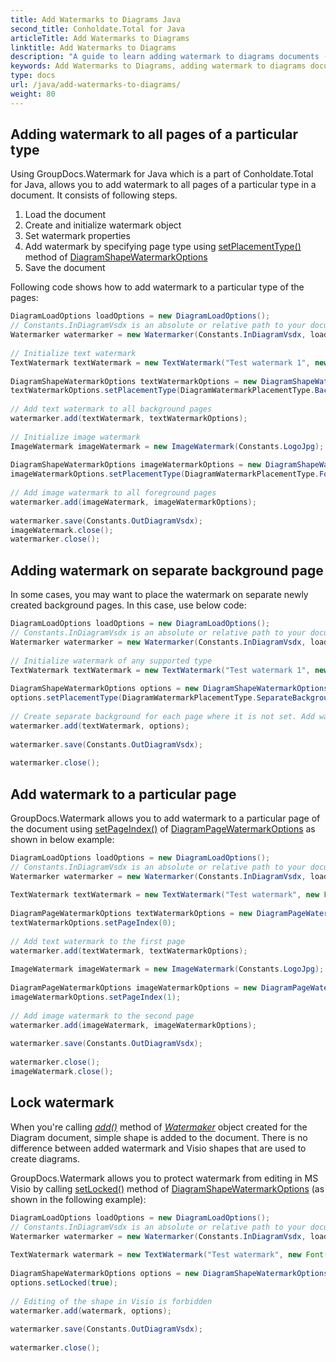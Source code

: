 ```yaml
---
title: Add Watermarks to Diagrams Java
second_title: Conholdate.Total for Java
articleTitle: Add Watermarks to Diagrams
linktitle: Add Watermarks to Diagrams
description: "A guide to learn adding watermark to diagrams documents (such as .vsdx) in Java using GroupDocs.Watermark for Java which is a part of Conholdate.Total for Java."
keywords: Add Watermarks to Diagrams, adding watermark to diagrams documents in Java
type: docs
url: /java/add-watermarks-to-diagrams/
weight: 80
---
```


## Adding watermark to all pages of a particular type

Using GroupDocs.Watermark for Java which is a part of Conholdate.Total for Java, allows you to  add watermark to all pages of a particular type in a document. It consists of following steps.

1.  Load the document
2.  Create and initialize watermark object
3.  Set watermark properties
4.  Add watermark by specifying page type using [setPlacementType()](https://apireference.groupdocs.com/watermark/java/com.groupdocs.watermark.options/DiagramShapeWatermarkOptions#setPlacementType(int)) method of [DiagramShapeWatermarkOptions](https://apireference.groupdocs.com/watermark/java/com.groupdocs.watermark.options/DiagramShapeWatermarkOptions)
5.  Save the document

Following code shows how to add watermark to a particular type of the pages:

```java
DiagramLoadOptions loadOptions = new DiagramLoadOptions();                                               
// Constants.InDiagramVsdx is an absolute or relative path to your document. Ex: "C:\\Docs\\diagram.vsdx"
Watermarker watermarker = new Watermarker(Constants.InDiagramVsdx, loadOptions);                         
                                                                                                         
// Initialize text watermark                                                                             
TextWatermark textWatermark = new TextWatermark("Test watermark 1", new Font("Calibri", 19));            
                                                                                                         
DiagramShapeWatermarkOptions textWatermarkOptions = new DiagramShapeWatermarkOptions();                  
textWatermarkOptions.setPlacementType(DiagramWatermarkPlacementType.BackgroundPages);                    
                                                                                                         
// Add text watermark to all background pages                                                            
watermarker.add(textWatermark, textWatermarkOptions);                                                    
                                                                                                         
// Initialize image watermark                                                                            
ImageWatermark imageWatermark = new ImageWatermark(Constants.LogoJpg);                                   
                                                                                                         
DiagramShapeWatermarkOptions imageWatermarkOptions = new DiagramShapeWatermarkOptions();                 
imageWatermarkOptions.setPlacementType(DiagramWatermarkPlacementType.ForegroundPages);                   
                                                                                                         
// Add image watermark to all foreground pages                                                           
watermarker.add(imageWatermark, imageWatermarkOptions);                                                  
                                                                                                         
watermarker.save(Constants.OutDiagramVsdx);                                                              
imageWatermark.close();                                                                                  
watermarker.close();                                                                                   
```

## Adding watermark on separate background page

In some cases, you may want to place the watermark on separate newly created background pages. In this case, use below code:

```java
DiagramLoadOptions loadOptions = new DiagramLoadOptions();                                               
// Constants.InDiagramVsdx is an absolute or relative path to your document. Ex: "C:\\Docs\\diagram.vsdx"
Watermarker watermarker = new Watermarker(Constants.InDiagramVsdx, loadOptions);                         
                                                                                                         
// Initialize watermark of any supported type                                                            
TextWatermark textWatermark = new TextWatermark("Test watermark 1", new Font("Calibri", 19));            
                                                                                                         
DiagramShapeWatermarkOptions options = new DiagramShapeWatermarkOptions();                               
options.setPlacementType(DiagramWatermarkPlacementType.SeparateBackgrounds);                             
                                                                                                         
// Create separate background for each page where it is not set. Add watermark to it.                    
watermarker.add(textWatermark, options);                                                                 
                                                                                                         
watermarker.save(Constants.OutDiagramVsdx);                                                              
                                                                                                         
watermarker.close();                                                                                     
```

## Add watermark to a particular page

GroupDocs.Watermark allows you to add watermark to a particular page of the document using [setPageIndex()](https://apireference.groupdocs.com/watermark/java/com.groupdocs.watermark.options/DiagramPageWatermarkOptions#setPageIndex(int)) of [DiagramPageWatermarkOptions](https://apireference.groupdocs.com/watermark/java/com.groupdocs.watermark.options/DiagramPageWatermarkOptions) as shown in below example:

```java
DiagramLoadOptions loadOptions = new DiagramLoadOptions();                                               
// Constants.InDiagramVsdx is an absolute or relative path to your document. Ex: "C:\\Docs\\diagram.vsdx"
Watermarker watermarker = new Watermarker(Constants.InDiagramVsdx, loadOptions);                         
                                                                                                         
TextWatermark textWatermark = new TextWatermark("Test watermark", new Font("Calibri", 19));              
                                                                                                         
DiagramPageWatermarkOptions textWatermarkOptions = new DiagramPageWatermarkOptions();                    
textWatermarkOptions.setPageIndex(0);                                                                    
                                                                                                         
// Add text watermark to the first page                                                                  
watermarker.add(textWatermark, textWatermarkOptions);                                                    
                                                                                                         
ImageWatermark imageWatermark = new ImageWatermark(Constants.LogoJpg);                                   
                                                                                                         
DiagramPageWatermarkOptions imageWatermarkOptions = new DiagramPageWatermarkOptions();                   
imageWatermarkOptions.setPageIndex(1);                                                                   
                                                                                                         
// Add image watermark to the second page                                                                
watermarker.add(imageWatermark, imageWatermarkOptions);                                                  
                                                                                                         
watermarker.save(Constants.OutDiagramVsdx);                                                              
                                                                                                         
watermarker.close();                                                                                     
imageWatermark.close();                                                                                  
```

## Lock watermark

When you're calling [*add()*](https://apireference.groupdocs.com/watermark/java/com.groupdocs.watermark/Watermarker#add(com.groupdocs.watermark.Watermark)) method of *[Watermaker](https://apireference.groupdocs.com/watermark/java/com.groupdocs.watermark/Watermarker)* object created for the Diagram document, simple shape is added to the document. There is no difference between added watermark and Visio shapes that are used to create diagrams.

GroupDocs.Watermark allows you to protect watermark from editing in MS Visio by calling [setLocked()](https://apireference.groupdocs.com/watermark/java/com.groupdocs.watermark.options/DiagramWatermarkOptions#setLocked(boolean)) method of [DiagramShapeWatermarkOptions](https://apireference.groupdocs.com/watermark/java/com.groupdocs.watermark.options/DiagramShapeWatermarkOptions) (as shown in the following example):

```java
DiagramLoadOptions loadOptions = new DiagramLoadOptions();                                                
// Constants.InDiagramVsdx is an absolute or relative path to your document. Ex: "C:\\Docs\\diagram.vsdx" 
Watermarker watermarker = new Watermarker(Constants.InDiagramVsdx, loadOptions);                          
                                                                                                          
TextWatermark watermark = new TextWatermark("Test watermark", new Font("Arial", 19));                     
                                                                                                          
DiagramShapeWatermarkOptions options = new DiagramShapeWatermarkOptions();                                
options.setLocked(true);                                                                                  
                                                                                                          
// Editing of the shape in Visio is forbidden                                                             
watermarker.add(watermark, options);                                                                      
                                                                                                          
watermarker.save(Constants.OutDiagramVsdx);                                                               
                                                                                                          
watermarker.close();                                                                                      
```


    








